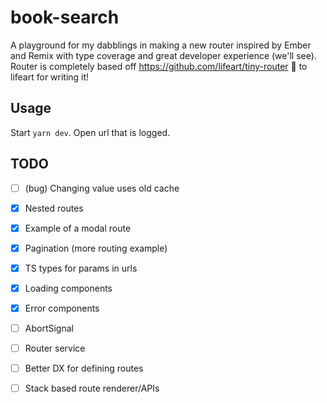 # book-search

A playground for my dabblings in making a new router inspired by Ember and Remix with type coverage and great developer experience (we'll see).
Router is completely based off https://github.com/lifeart/tiny-router 👏 to lifeart for writing it!

## Usage

Start `yarn dev`. Open url that is logged.

## TODO

- [ ] (bug) Changing value uses old cache
- [x] Nested routes
- [x] Example of a modal route
- [x] Pagination (more routing example)
- [x] TS types for params in urls
- [x] Loading components
- [x] Error components
- [ ] AbortSignal
- [ ] Router service
- [ ] Better DX for defining routes
- [ ] Stack based route renderer/APIs

